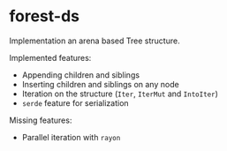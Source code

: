 # forest-ds

Implementation an arena based Tree structure.

Implemented features:

- Appending children and siblings
- Inserting children and siblings on any node
- Iteration on the structure (`Iter`, `IterMut` and `IntoIter`)
- `serde` feature for serialization

Missing features:

- Parallel iteration with `rayon`
